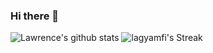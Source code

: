 ### Hi there 👋

<!--
**Lagyamfi/lagyamfi** is a ✨ _special_ ✨ repository because its `README.md` (this file) appears on your GitHub profile.

Here are some ideas to get you started:

- 🔭 I’m currently working on ...
- 🌱 I’m currently learning ...
- 👯 I’m looking to collaborate on ...
- 🤔 I’m looking for help with ...
- 💬 Ask me about ...
- 📫 How to reach me: ...
- 😄 Pronouns: ...
- ⚡ Fun fact: ...
-->

![Lawrence's github stats](https://github-readme-stats.vercel.app/api?username=lagyamfi&show_icons=true&theme=radical)
![lagyamfi's Streak](https://github-readme-streak-stats.herokuapp.com/?user=lagyamfi&theme=vue-dark&hide_border=true)
